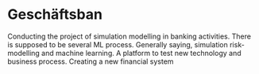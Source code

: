 # Geschäftsban
Conducting the project of simulation modelling in banking activities. There is supposed to be several ML process.
Generally saying, simulation risk-modelling and machine learning.
A platform to test new technology and business process.
Creating a new financial system
